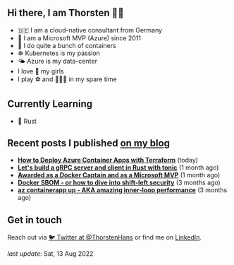 ## Hi there, I am Thorsten 👋🏼

- 🇩🇪 I am a cloud-native consultant from Germany
- 🔷 I am a Microsoft MVP (Azure) since 2011
- 🐳 I do quite a bunch of containers
- ☸️ Kubernetes is my passion
- 🌤 Azure is my data-center
- I love 💞 my girls
- I play ⚽️ and 🏃🏻‍♂️ in my spare time

## Currently Learning

- 🦀 Rust

## Recent posts I published [on my blog](https://thorsten-hans.com)

- **[How to Deploy Azure Container Apps with Terraform](https://www.thorsten-hans.com/deploy-azure-container-apps-with-terraform/)** (today)
- **[Let's build a gRPC server and client in Rust with tonic](https://www.thorsten-hans.com/grpc-services-in-rust-with-tonic/)** (1 month ago)
- **[Awarded as a Docker Captain and as a Microsoft MVP](https://www.thorsten-hans.com/awarded-as-docker-captain-and-microsoft-mvp/)** (1 month ago)
- **[Docker SBOM - or how to dive into shift-left security](https://www.thorsten-hans.com/docker-sbom-dive-into-shift-left-security/)** (3 months ago)
- **[az containerapp up - AKA amazing inner-loop performance](https://www.thorsten-hans.com/az-containerapp-aka-amazing-loop-performance/)** (3 months ago)

## Get in touch

Reach out via [🐦 Twitter at @ThorstenHans](https://twitter.com/ThorstenHans) or find me on [LinkedIn](https://linkedin.com/in/ThorstenHans).

_last update_: Sat, 13 Aug 2022
